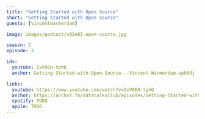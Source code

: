 ```yaml
---
title: "Getting Started with Open Source"
short: "Getting Started with Open Source"
guests: [vincentwarmerdam]

image: images/podcast/s02e03-open-source.jpg

season: 2
episode: 3

ids:
  youtube: IxV9EH-tphQ
  anchor: Getting-Started-with-Open-Source---Vincent-Warmerdam-epk60j

links:
  youtube: https://www.youtube.com/watch?v=IxV9EH-tphQ
  anchor: https://anchor.fm/datatalksclub/episodes/Getting-Started-with-Open-Source---Vincent-Warmerdam-epk60j
  spotify: TODO
  apple: TODO
---
```

